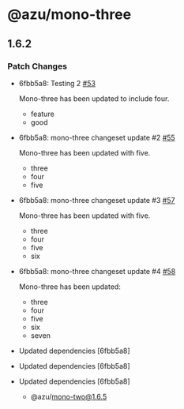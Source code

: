 # @azu/mono-three

## 1.6.2
### Patch Changes

- 6fbb5a8: Testing 2 [#53](https://github.com/JantaeLeckie/monorepo-release-changesets/pull/53)
  
  Mono-three has been updated to include four.
   - feature
   - good
- 6fbb5a8: mono-three changeset update #2 [#55](https://github.com/JantaeLeckie/monorepo-release-changesets/pull/55)
  
  Mono-three has been updated with five.
   - three
   - four
   - five
- 6fbb5a8: mono-three changeset update #3 [#57](https://github.com/JantaeLeckie/monorepo-release-changesets/pull/57)
  
  Mono-three has been updated with five.
    - three
    - four
    - five
    - six
- 6fbb5a8: mono-three changeset update #4 [#58](https://github.com/JantaeLeckie/monorepo-release-changesets/pull/58)
  
  Mono-three has been updated:
    - three
    - four
    - five
    - six
    - seven
- Updated dependencies [6fbb5a8]
- Updated dependencies [6fbb5a8]
- Updated dependencies [6fbb5a8]
  - @azu/mono-two@1.6.5
